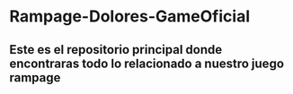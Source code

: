 # Rampage-Dolores-GameOficial
## Este es el repositorio principal donde encontraras todo lo relacionado a nuestro juego rampage
